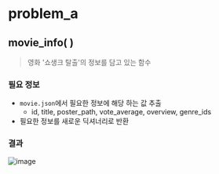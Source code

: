 # problem_a 
## movie_info( )
> 영화 '쇼생크 탈출'의 정보를 담고 있는 함수

### 필요 정보
* `movie.json`에서 필요한 정보에 해당 하는 값 추출
    * id, title, poster_path, vote_average, overview, genre_ids
* 필요한 정보를 새로운 딕셔너리로 반환
### 결과
![image](https://user-images.githubusercontent.com/83294376/213602885-5976c6c4-7556-4dbf-bcb4-7204e13215b5.png)